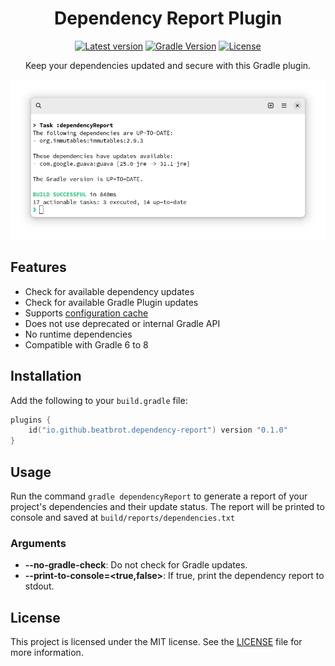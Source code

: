 
<div align="center">
<h1> Dependency Report Plugin</h1>
<p>

[![Latest version](https://img.shields.io/github/v/release/beatbrot/gradle-dependency-report)](https://github.com/beatbrot/gradle-dependency-report/releases)
[![Gradle Version](https://img.shields.io/badge/gradle-6.0+-blue.svg)](https://gradle.org) 
[![License](https://img.shields.io/github/license/beatbrot/gradle-dependency-report)](https://mit-license.org/)

</p>
<p>
Keep your dependencies updated and secure with this Gradle plugin.
</p>

<picture>
    <source media="(prefers-color-scheme: dark)" srcset=".github/media/screenshot-dark.png">
    <source media="(prefers-color-scheme: light)" srcset=".github/media/screenshot-light.png">
    <img alt="Screenshot of the plugin's output" src=".github/media/screenshot-light.png" />
</picture>

</div>


## Features

- Check for available dependency updates
- Check for available Gradle Plugin updates
- Supports [configuration cache](https://docs.gradle.org/current/userguide/configuration_cache.html)
- Does not use deprecated or internal Gradle API
- No runtime dependencies
- Compatible with Gradle 6 to 8

## Installation

Add the following to your `build.gradle` file:

```kotlin
plugins {
    id("io.github.beatbrot.dependency-report") version "0.1.0"
}
```

## Usage

Run the command `gradle dependencyReport` to generate a report of your project's dependencies and their update status.
The report will be printed to console and saved at `build/reports/dependencies.txt`

### Arguments

- **--no-gradle-check**: Do not check for Gradle updates.
- **--print-to-console=<true,false>**: If true, print the dependency report to stdout.

## License

This project is licensed under the MIT license. See the [LICENSE](LICENSE) file for more information.

